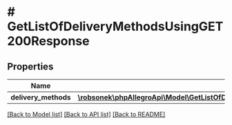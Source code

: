 # # GetListOfDeliveryMethodsUsingGET200Response

## Properties

Name | Type | Description | Notes
------------ | ------------- | ------------- | -------------
**delivery_methods** | [**\robsonek\phpAllegroApi\Model\GetListOfDeliveryMethodsUsingGET200ResponseDeliveryMethodsInner[]**](GetListOfDeliveryMethodsUsingGET200ResponseDeliveryMethodsInner.md) |  | [optional]

[[Back to Model list]](../../README.md#models) [[Back to API list]](../../README.md#endpoints) [[Back to README]](../../README.md)
